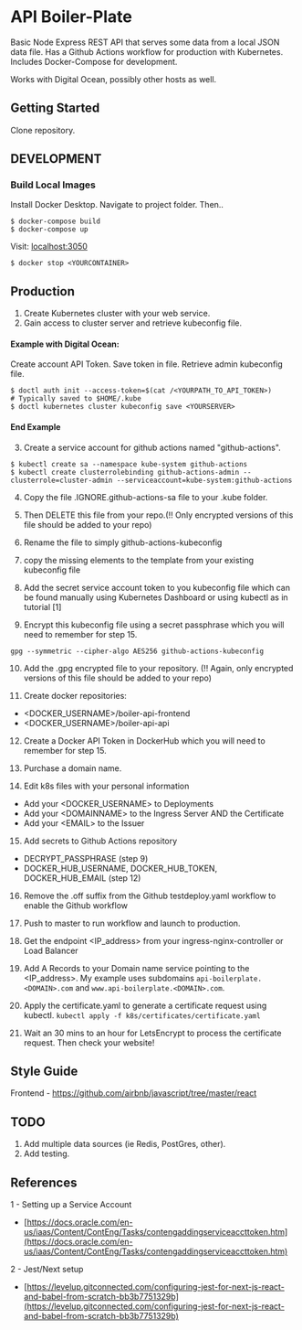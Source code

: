 # API Boiler-Plate
Basic Node Express REST API that serves some data from a local JSON data file. Has a Github Actions workflow for production with Kubernetes. Includes Docker-Compose for development.

Works with Digital Ocean, possibly other hosts as well.

## Getting Started
Clone repository.

## DEVELOPMENT

### Build Local Images
Install Docker Desktop. Navigate to project folder. Then..
```
$ docker-compose build
$ docker-compose up
```
Visit: [localhost:3050](http://localhost:3050)
```
$ docker stop <YOURCONTAINER>
```
## Production
1. Create Kubernetes cluster with your web service.
2. Gain access to cluster server and retrieve kubeconfig file.

#### Example with Digital Ocean:

Create account API Token. Save token in file.
Retrieve admin kubeconfig file.
```
$ doctl auth init --access-token=$(cat /<YOURPATH_TO_API_TOKEN>)
# Typically saved to $HOME/.kube
$ doctl kubernetes cluster kubeconfig save <YOURSERVER>
```
#### End Example
3. Create a service account for github actions named "github-actions".
```
$ kubectl create sa --namespace kube-system github-actions
$ kubectl create clusterrolebinding github-actions-admin --clusterrole=cluster-admin --serviceaccount=kube-system:github-actions
```
4. Copy the file .IGNORE.github-actions-sa file to your .kube folder.
5. Then DELETE this file from your repo.(!! Only encrypted versions of this file should be added to your repo)
6. Rename the file to simply github-actions-kubeconfig
7. copy the missing elements to the template from your existing kubeconfig file
8. Add the secret service account token to you kubeconfig file which can be found manually using Kubernetes Dashboard or using kubectl as in tutorial [1]

9. Encrypt this kubeconfig file using a secret passphrase which you will need to remember for step 15.
```
gpg --symmetric --cipher-algo AES256 github-actions-kubeconfig
```
10. Add the .gpg encrypted file to your repository. (!! Again, only encrypted versions of this file should be added to your repo)

11. Create docker repositories:
 -  \<DOCKER_USERNAME>/boiler-api-frontend
 -  \<DOCKER_USERNAME>/boiler-api-api

12. Create a Docker API Token in DockerHub which you will need to remember for step 15.

13. Purchase a domain name.

14. Edit k8s files with your personal information
 - Add your \<DOCKER_USERNAME> to Deployments
 - Add your \<DOMAINNAME> to the Ingress Server AND the Certificate
 - Add your \<EMAIL> to the Issuer

15. Add secrets to Github Actions repository
 - DECRYPT_PASSPHRASE (step 9)
 - DOCKER_HUB_USERNAME, DOCKER_HUB_TOKEN, DOCKER_HUB_EMAIL (step 12)

16. Remove the .off suffix from the Github testdeploy.yaml workflow to enable the Github workflow

17. Push to master to run workflow and launch to production.

18. Get the endpoint \<IP_address> from your ingress-nginx-controller or Load Balancer

19. Add A Records to your Domain name service pointing to the \<IP_address>. My example uses subdomains `api-boilerplate.<DOMAIN>.com` and `www.api-boilerplate.<DOMAIN>.com`.

20. Apply the certificate.yaml to generate a certificate request using kubectl.
```kubectl apply -f k8s/certificates/certificate.yaml```

21. Wait an 30 mins to an hour for LetsEncrypt to process the certificate request. Then check your website!

## Style Guide
Frontend - https://github.com/airbnb/javascript/tree/master/react

## TODO
1. Add multiple data sources (ie Redis, PostGres, other).
2. Add testing.

## References
1 - Setting up a Service Account
- [https://docs.oracle.com/en-us/iaas/Content/ContEng/Tasks/contengaddingserviceaccttoken.htm](https://docs.oracle.com/en-us/iaas/Content/ContEng/Tasks/contengaddingserviceaccttoken.htm)

2 - Jest/Next setup
- [https://levelup.gitconnected.com/configuring-jest-for-next-js-react-and-babel-from-scratch-bb3b7751329b](https://levelup.gitconnected.com/configuring-jest-for-next-js-react-and-babel-from-scratch-bb3b7751329b)
